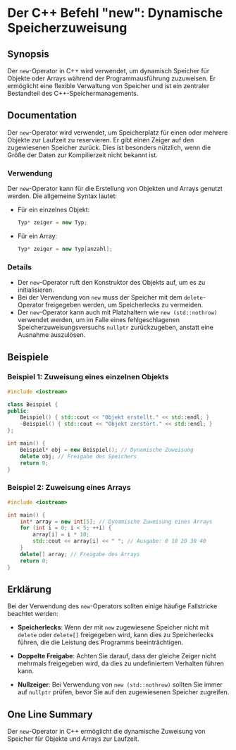 <!--
Meta Description: # Der C++ Befehl "new": Dynamische Speicherzuweisung ## Synopsis Der `new`-Operator in C++ wird verwendet, um dynamisch Speicher für Objekte oder Arra...
Meta Keywords: new, der, operator, speicher, std
-->

# Der C++ Befehl "new": Dynamische Speicherzuweisung

## Synopsis
Der `new`-Operator in C++ wird verwendet, um dynamisch Speicher für Objekte oder Arrays während der Programmausführung zuzuweisen. Er ermöglicht eine flexible Verwaltung von Speicher und ist ein zentraler Bestandteil des C++-Speichermanagements.

## Documentation
Der `new`-Operator wird verwendet, um Speicherplatz für einen oder mehrere Objekte zur Laufzeit zu reservieren. Er gibt einen Zeiger auf den zugewiesenen Speicher zurück. Dies ist besonders nützlich, wenn die Größe der Daten zur Kompilierzeit nicht bekannt ist. 

### Verwendung
Der `new`-Operator kann für die Erstellung von Objekten und Arrays genutzt werden. Die allgemeine Syntax lautet:

- Für ein einzelnes Objekt:
  ```cpp
  Typ* zeiger = new Typ;
  ```

- Für ein Array:
  ```cpp
  Typ* zeiger = new Typ[anzahl];
  ```

### Details
- Der `new`-Operator ruft den Konstruktor des Objekts auf, um es zu initialisieren.
- Bei der Verwendung von `new` muss der Speicher mit dem `delete`-Operator freigegeben werden, um Speicherlecks zu vermeiden.
- Der `new`-Operator kann auch mit Platzhaltern wie `new (std::nothrow)` verwendet werden, um im Falle eines fehlgeschlagenen Speicherzuweisungsversuchs `nullptr` zurückzugeben, anstatt eine Ausnahme auszulösen.

## Beispiele
### Beispiel 1: Zuweisung eines einzelnen Objekts
```cpp
#include <iostream>

class Beispiel {
public:
    Beispiel() { std::cout << "Objekt erstellt." << std::endl; }
    ~Beispiel() { std::cout << "Objekt zerstört." << std::endl; }
};

int main() {
    Beispiel* obj = new Beispiel(); // Dynamische Zuweisung
    delete obj; // Freigabe des Speichers
    return 0;
}
```

### Beispiel 2: Zuweisung eines Arrays
```cpp
#include <iostream>

int main() {
    int* array = new int[5]; // Dynamische Zuweisung eines Arrays
    for (int i = 0; i < 5; ++i) {
        array[i] = i * 10;
        std::cout << array[i] << " "; // Ausgabe: 0 10 20 30 40
    }
    delete[] array; // Freigabe des Arrays
    return 0;
}
```

## Erklärung
Bei der Verwendung des `new`-Operators sollten einige häufige Fallstricke beachtet werden:

- **Speicherlecks**: Wenn der mit `new` zugewiesene Speicher nicht mit `delete` oder `delete[]` freigegeben wird, kann dies zu Speicherlecks führen, die die Leistung des Programms beeinträchtigen.
  
- **Doppelte Freigabe**: Achten Sie darauf, dass der gleiche Zeiger nicht mehrmals freigegeben wird, da dies zu undefiniertem Verhalten führen kann.

- **Nullzeiger**: Bei Verwendung von `new (std::nothrow)` sollten Sie immer auf `nullptr` prüfen, bevor Sie auf den zugewiesenen Speicher zugreifen.

## One Line Summary
Der `new`-Operator in C++ ermöglicht die dynamische Zuweisung von Speicher für Objekte und Arrays zur Laufzeit.